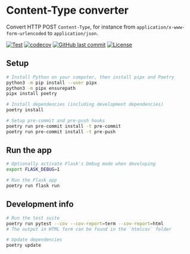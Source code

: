 # Content-Type converter
Convert HTTP POST `Content-Type`, for instance from `application/x-www-form-urlencoded` to `application/json`.


[![Test](https://github.com/e2jk/content-type-converter/workflows/Test/badge.svg)](https://github.com/e2jk/content-type-converter/actions?query=workflow%3ATest)
[![codecov](https://codecov.io/gh/e2jk/content-type-converter/branch/master/graph/badge.svg)](https://codecov.io/gh/e2jk/content-type-converter)
[![GitHub last commit](https://img.shields.io/github/last-commit/e2jk/content-type-converter.svg)](https://github.com/e2jk/content-type-converter/commits/master)
[![License](https://img.shields.io/github/license/e2jk/content-type-converter)](../../tree/master/LICENSE)

## Setup
```sh
# Install Python on your computer, then install pipx and Poetry
python3 -m pip install --user pipx
python3 -m pipx ensurepath
pipx install poetry

# Install dependencies (including development dependencies)
poetry install

# Setup pre-commit and pre-push hooks
poetry run pre-commit install -t pre-commit
poetry run pre-commit install -t pre-push
```

## Run the app
```sh
# Optionally activate Flask's Debug mode when developing
export FLASK_DEBUG=1

# Run the Flask app
poetry run flask run
```

## Development info
```sh
# Run the test suite
poetry run pytest --cov --cov-report=term --cov-report=html
# The output in HTML form can be found in the `htmlcov` folder

# Update dependencies
poetry update
```
